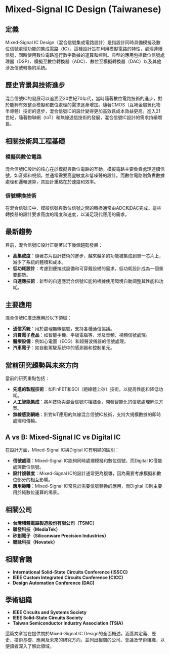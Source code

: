 # Mixed-Signal IC Design (Taiwanese)

## 定義

Mixed-Signal IC Design（混合信號集成電路設計）是指設計同時具備模擬及數位信號處理功能的集成電路（IC）。這種設計旨在利用模擬電路的特性，處理連續信號，同時使用數位電路進行數字數據的運算和控制。典型的應用包括數位信號處理器（DSP）、模擬至數位轉換器（ADC）、數位至模擬轉換器（DAC）以及其他涉及信號轉換的系統。

## 歷史背景與技術進步

混合信號IC的發展可以追溯至20世紀70年代，當時隨著數位電路技術的進步，對於能夠有效整合模擬和數位處理的需求逐漸增加。隨著CMOS（互補金屬氧化物半導體）技術的進步，混合信號IC的設計變得更加高效且成本效益更高。進入21世紀，隨著物聯網（IoT）和無線通信技術的發展，混合信號IC設計的需求持續增長。

## 相關技術與工程基礎

### 模擬與數位電路

混合信號IC設計的核心在於模擬與數位電路的互動。模擬電路主要負責處理連續信號，如音頻和視頻，並通常需要高靈敏度和低噪聲的設計。而數位電路則負責數據處理和邏輯運算，其設計重點在於速度和效率。

### 信號轉換技術

在混合信號IC中，模擬信號與數位信號之間的轉換通常由ADC和DAC完成。這些轉換器的設計要求高度的精度和速度，以滿足現代應用的需求。

## 最新趨勢

目前，混合信號IC設計正朝著以下幾個趨勢發展：

- **高集成度**：隨著芯片設計技術的進步，越來越多的功能被集成到單一芯片上，減少了系統的體積和成本。
- **低功耗設計**：考慮到便攜式設備和可穿戴設備的需求，低功耗設計成為一個重要趨勢。
- **自適應技術**：新型的自適應混合信號IC能夠根據使用環境自動調整其性能和功耗。

## 主要應用

混合信號IC廣泛應用於以下領域：

- **通信系統**：用於處理無線信號，支持各種通信協議。
- **消費電子產品**：如智能手機、平板電腦等，涉及音頻、視頻信號處理。
- **醫療設備**：例如心電圖（ECG）和超聲波儀器的信號處理。
- **汽車電子**：如自動駕駛系統中的感測器和控制單元。

## 當前研究趨勢與未來方向

當前的研究重點包括：

- **先進的製程技術**：如FinFET和SOI（絕緣體上矽）技術，以提高性能和降低功耗。
- **人工智能集成**：將AI技術與混合信號IC相結合，開發智能化的信號處理解決方案。
- **無線感測網絡**：針對IoT應用的無線混合信號IC技術，支持大規模數據的即時處理和傳輸。

## A vs B: Mixed-Signal IC vs Digital IC

在設計方面，Mixed-Signal IC與Digital IC有明顯的區別：

- **信號處理**：Mixed-Signal IC能夠同時處理模擬和數位信號，而Digital IC僅能處理數位信號。
- **設計複雜度**：Mixed-Signal IC的設計通常更為複雜，因為需要考慮模擬和數位部分的相互影響。
- **應用範疇**：Mixed-Signal IC常見於需要信號轉換的應用，而Digital IC則主要用於純數位運算的場景。

## 相關公司

- **台灣積體電路製造股份有限公司（TSMC）**
- **聯發科技（MediaTek）**
- **矽創電子（Siliconware Precision Industries）**
- **聯詠科技（Novatek）**

## 相關會議

- **International Solid-State Circuits Conference (ISSCC)**
- **IEEE Custom Integrated Circuits Conference (CICC)**
- **Design Automation Conference (DAC)**

## 學術組織

- **IEEE Circuits and Systems Society**
- **IEEE Solid-State Circuits Society**
- **Taiwan Semiconductor Industry Association (TSIA)**

這篇文章旨在提供關於Mixed-Signal IC Design的全面概述，涵蓋其定義、歷史、技術基礎、應用及未來的研究方向，並列出相關的公司、會議及學術組織，以便讀者深入了解此領域。